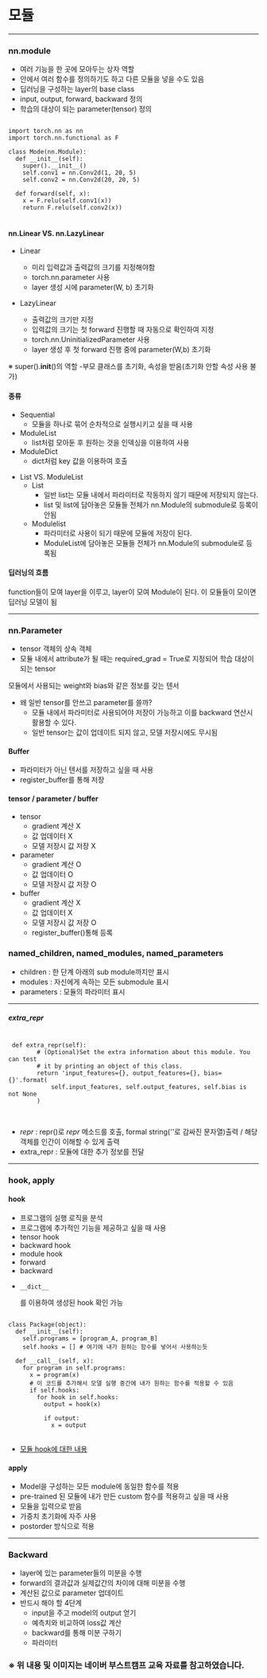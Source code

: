 # 모듈

* * *

### nn.module
- 여러 기능을 한 곳에 모아두는 상자 역할
- 안에서 여러 함수를 정의하기도 하고 다른 모듈을 넣을 수도 있음
- 딥러닝을 구성하는 layer의 base class
- input, output, forward, backward 정의
- 학습의 대상이 되는 parameter(tensor) 정의


<pre>
<code>
import torch.nn as nn
import torch.nn.functional as F

class Mode(nn.Module):
  def __init__(self):
    super().__init__()
    self.conv1 = nn.Conv2d(1, 20, 5)
    self.conv2 = nn.Conv2d(20, 20, 5)
  
  def forward(self, x):
    x = F.relu(self.conv1(x))
    return F.relu(self.conv2(x))
</code>
</pre>

#### nn.Linear VS. nn.LazyLinear
- Linear
  - 미리 입력값과 출력값의 크기를 지정해야함
  - torch.nn.parameter 사용
  - layer 생성 시에 parameter(W, b) 초기화

- LazyLinear
  - 출력값의 크기만 지정
  - 입력값의 크기는 첫 forward 진행할 때 자동으로 확인하여 지정
  - torch.nn.UninitializedParameter 사용
  - layer 생성 후 첫 forward 진행 중에 parameter(W,b) 초기화 


※ super().__init__()의 역할
-부모 클래스를 초기화, 속성을 받옴(초기화 안할 속성 사용 불가)

#### 종류
- Sequential
  - 모듈을 하나로 묶어 순차적으로 실행시키고 싶을 때 사용
- ModuleList
  - list처럼 모아둔 후 원하는 것을 인덱싱을 이용하여 사용
- ModuleDict
  - dict처럼 key 값을 이용하여 호출

* List VS. ModuleList
  * List
    * 일반 list는 모듈 내에서 파라미터로 작동하지 않기 때문에 저장되지 않는다.
    * list 및 list에 담아놓은 모듈들 전체가 nn.Module의 submodule로 등록이 안됨
  * Modulelist
    * 파라미터로 사용이 되기 때문에 모듈에 저장이 된다.
    * ModuleList에 담아놓은 모듈들 전체가 nn.Module의 submodule로 등록됨

#### 딥러닝의 흐름
function들이 모여 layer을 이루고, layer이 모여 Module이 된다. 이 모듈들이 모이면 딥러닝 모델이 됨

* * *

### nn.Parameter
- tensor 객체의 상속 객체
- 모듈 내에서 attribute가 될 때는 required_grad = True로 지정되어 학습 대상이 되는 tensor


모듈에서 사용되는 weight와 bias와 같은 정보를 갖는 텐서

* 왜 일반 tensor를 안쓰고 parameter를 쓸까?
  * 모듈 내에서 파라미터로 사용되어야 저장이 가능하고 이를 backward 연산시 활용할 수 있다.
  * 일반 tensor는 값이 업데이트 되지 않고, 모델 저장시에도 무시됨

#### Buffer
* 파라미터가 아닌 텐서를 저장하고 싶을 때 사용
* register_buffer를 통해 저장

#### tensor / parameter / buffer
* tensor
  * gradient 계산 X
  * 값 업데이터 X
  * 모델 저장시 값 저장 X
* parameter
  * gradient 계산 O
  * 값 업데이터 O
  * 모델 저장시 값 저장 O
* buffer
  * gradient 계산 X
  * 값 업데이터 X
  * 모델 저장시 값 저장 O
  * register_buffer()통해 등록
 
 ### named_children, named_modules, named_parameters
 * children : 한 단계 아래의 sub module까지만 표시
 * modules : 자신에게 속하는 모든 submodule 표시
 * parameters : 모듈의 파라미터 표시
 
 * * *
 ##### extra_repr
 <pre>
 <code>
 def extra_repr(self):
        # (Optional)Set the extra information about this module. You can test
        # it by printing an object of this class.
        return 'input_features={}, output_features={}, bias={}'.format(
            self.input_features, self.output_features, self.bias is not None
        )
 </code>
 </pre>
 
* _repr_ : repr()로 _repr_ 메소드를 호출, formal string(''로 감싸진 문자열)출력 / 해당 객체를 인간이 이해할 수 있게 출력
* extra_repr : 모듈에 대한 추가 정보를 전달  
 * * *
 
 ### hook, apply
 
 #### hook
 - 프로그램의 실행 로직을 분석
 - 프로그램에 추가적인 기능을 제공하고 싶을 때 사용
 - tensor hook
  - backward hook
 - module hook
  - forward
  - backward
 - <pre><code>__dict__</code></pre> 를 이용하여 생성된 hook 확인 가능

<pre>
<code>
class Package(object):
  def __init__(self):
    self.programs = [program_A, program_B]
    self.hooks = [] # 여기에 내가 원하는 함수를 넣어서 사용하는듯
  
  def __call__(self, x):
    for program in self.programs:
      x = program(x)
      # 이 코드를 추가해서 모델 실행 중간에 내가 원하는 함수를 적용할 수 있음
      if self.hooks:
        for hook in self.hooks:
          output = hook(x)
          
          if output:
            x = output
</code>
</pre>
 * [모듈 hook에 대한 내용](https://velog.io/@naem1023/pytorch-hook) 


#### apply
- Model을 구성하는 모든 module에 동일한 함수를 적용
- pre-trained 된 모듈에 내가 만든 custom 함수를 적용하고 싶을 때 사용
- 모듈을 입력으로 받음
- 가중치 초기화에 자주 사용
- postorder 방식으로 적용


* * *

### Backward
- layer에 있는 parameter들의 미분을 수행
- forward의 결과값과 실제값간의 차이에 대해 미분을 수행
- 계산된 값으로 parameter 업데이트
- 반드시 해야 할 4단계
  - input을 주고 model의 output 얻기
  - 예측치와 비교하여 loss값 계산
  - backward를 통해 미분 구하기
  - 파라미터 



### ※ 위 내용 및 이미지는 네이버 부스트캠프 교육 자료를 참고하였습니다.
